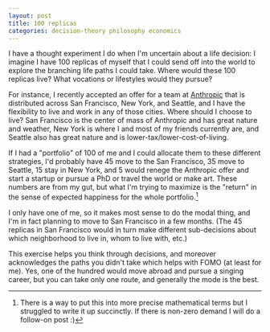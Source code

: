 ```yaml
---
layout: post
title: 100 replicas
categories: decision-theory philosophy economics
---
```

I have a thought experiment I do when I'm uncertain about a life decision: I imagine I have 100 replicas of myself that I could send off into the world to explore the branching life paths I could take. Where would these 100 replicas live? What vocations or lifestyles would they pursue?

For instance, I recently accepted an offer for a team at [Anthropic](https://www.anthropic.com/) that is distributed across San Francisco, New York, and Seattle, and I have the flexibility to live and work in any of those cities. Where should I choose to live? San Francisco is the center of mass of Anthropic and has great nature and weather, New York is where I and most of my friends currently are, and Seattle also has great nature and is lower-tax/lower-cost-of-living.

If I had a "portfolio" of 100 of me and I could allocate them to these different strategies, I'd probably have 45 move to the San Francisco, 35 move to Seattle, 15 stay in New York, and 5 would renege the Anthropic offer and start a startup or pursue a PhD or travel the world or make art. These numbers are from my gut, but what I'm trying to maximize is the "return" in the sense of expected happiness for the whole portfolio.[^1]

I only have one of me, so it makes most sense to do the modal thing, and I'm in fact planning to move to San Francisco in a few months. (The 45 replicas in San Francisco would in turn make different sub-decisions about which neighborhood to live in, whom to live with, etc.)

This exercise helps you think through decisions, and moreover acknowledges the paths you didn't take which helps with FOMO (at least for me). Yes, one of the hundred would move abroad and pursue a singing career, but you can take only one route, and generally the mode is the best.

[^1]: There is a way to put this into more precise mathematical terms but I struggled to write it up succinctly. If there is non-zero demand I will do a follow-on post :)
